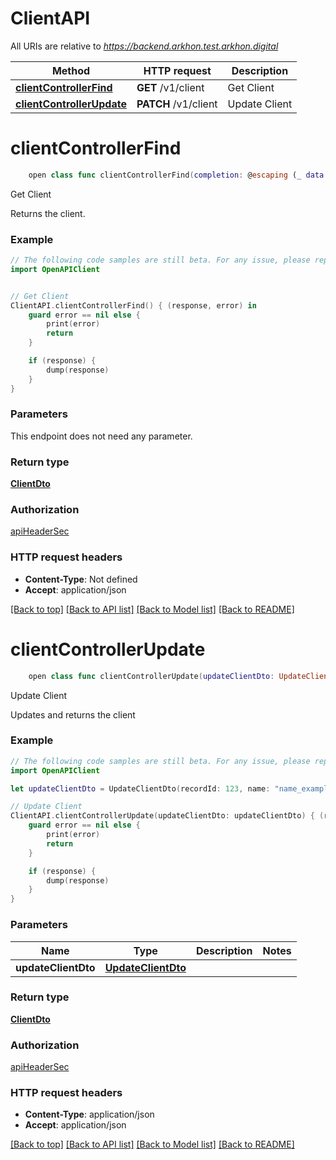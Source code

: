 # ClientAPI

All URIs are relative to *https://backend.arkhon.test.arkhon.digital*

Method | HTTP request | Description
------------- | ------------- | -------------
[**clientControllerFind**](ClientAPI.md#clientcontrollerfind) | **GET** /v1/client | Get Client
[**clientControllerUpdate**](ClientAPI.md#clientcontrollerupdate) | **PATCH** /v1/client | Update Client


# **clientControllerFind**
```swift
    open class func clientControllerFind(completion: @escaping (_ data: ClientDto?, _ error: Error?) -> Void)
```

Get Client

Returns the client.

### Example
```swift
// The following code samples are still beta. For any issue, please report via http://github.com/OpenAPITools/openapi-generator/issues/new
import OpenAPIClient


// Get Client
ClientAPI.clientControllerFind() { (response, error) in
    guard error == nil else {
        print(error)
        return
    }

    if (response) {
        dump(response)
    }
}
```

### Parameters
This endpoint does not need any parameter.

### Return type

[**ClientDto**](ClientDto.md)

### Authorization

[apiHeaderSec](../README.md#apiHeaderSec)

### HTTP request headers

 - **Content-Type**: Not defined
 - **Accept**: application/json

[[Back to top]](#) [[Back to API list]](../README.md#documentation-for-api-endpoints) [[Back to Model list]](../README.md#documentation-for-models) [[Back to README]](../README.md)

# **clientControllerUpdate**
```swift
    open class func clientControllerUpdate(updateClientDto: UpdateClientDto, completion: @escaping (_ data: ClientDto?, _ error: Error?) -> Void)
```

Update Client

Updates and returns the client

### Example
```swift
// The following code samples are still beta. For any issue, please report via http://github.com/OpenAPITools/openapi-generator/issues/new
import OpenAPIClient

let updateClientDto = UpdateClientDto(recordId: 123, name: "name_example", defaultNotificationEmail: "defaultNotificationEmail_example") // UpdateClientDto | 

// Update Client
ClientAPI.clientControllerUpdate(updateClientDto: updateClientDto) { (response, error) in
    guard error == nil else {
        print(error)
        return
    }

    if (response) {
        dump(response)
    }
}
```

### Parameters

Name | Type | Description  | Notes
------------- | ------------- | ------------- | -------------
 **updateClientDto** | [**UpdateClientDto**](UpdateClientDto.md) |  | 

### Return type

[**ClientDto**](ClientDto.md)

### Authorization

[apiHeaderSec](../README.md#apiHeaderSec)

### HTTP request headers

 - **Content-Type**: application/json
 - **Accept**: application/json

[[Back to top]](#) [[Back to API list]](../README.md#documentation-for-api-endpoints) [[Back to Model list]](../README.md#documentation-for-models) [[Back to README]](../README.md)

